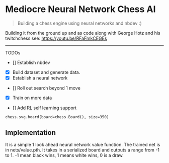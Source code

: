 # Mediocre Neural Network Chess AI
> Building a chess engine using neural networks and nbdev :)


Building it from the ground up and as code along with George Hotz and his twitchchess see: 
https://youtu.be/RFaFmkCEGEs

---
TODOs
- [] Establish nbdev
- [x] Build dataset and generate data.
- [x] Establish a neural network
- [] Roll out search beyond 1 move
- [x] Train on more data
- [] Add RL self learning support

```
chess.svg.board(board=chess.Board(), size=350)
```

## Implementation

It is a simple 1 look ahead neural network value function. The trained net is in nets/value.pth. It takes in a serialized board and outputs a range from -1 to 1. -1 mean black wins, 1 means white wins, 0 is a draw.
